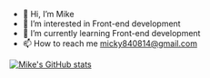 - 👋 Hi, I’m Mike
- 👀 I’m interested in Front-end development
- 🌱 I’m currently learning Front-end development
- 📫 How to reach me micky840814@gmail.com

[![Mike's GitHub stats](https://github-readme-stats.vercel.app/api?username=Thrizzacode&hide=stars&count_private=true&show_icons=true&theme=shades-of-purple&include_all_commits=true)](https://github.com/anuraghazra/github-readme-stats)
<!---
Thrizzacode/Thrizzacode is a ✨ special ✨ repository because its `README.md` (this file) appears on your GitHub profile.
You can click the Preview link to take a look at your changes.
--->
